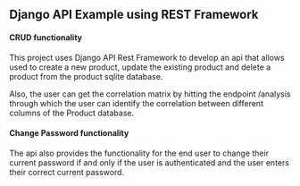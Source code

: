 ## Django API Example using REST Framework

#### CRUD functionality
This project uses Django API Rest Framework to develop an api that allows used to create a new product, update the existing product and delete a product from the product sqlite database.

Also, the user can get the correlation matrix by hitting the endpoint /analysis through which the user can identify the correlation between different columns of the Product database.

#### Change Password functionality
The api also provides the functionality for the end user to change their current password if and only if the user is authenticated and the user enters their correct current password.

